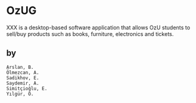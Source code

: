 # OzUG

XXX is a desktop-based software application that allows OzU students to sell/buy products such as books, furniture, electronics and tickets.

## by 
    Arslan, B.
    Ölmezcan, A.
    Sadikhov, E.
    Saydemir, A.
    Simitçioğlu, E.
    Yılgür, Ö.
    
    
    
    
 
